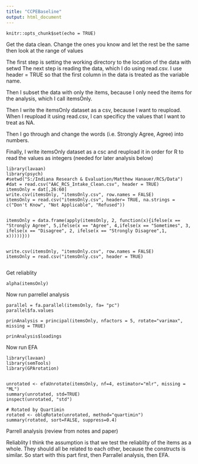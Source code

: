 ```yaml
---
title: "CCPEBaseline"
output: html_document
---
```


```{r setup, include=FALSE}
knitr::opts_chunk$set(echo = TRUE)
```
Get the data clean.  Change the ones you know and let the rest be the same then look at the range of values

The first step is setting the working directory to the location of the data with setwd
The next step is reading the data, which I do using read.csv.  I use header = TRUE so that the first column in the data is treated as the variable name.

Then I subset the data with only the items, because I only need the items for the analysis, which I call itemsOnly.

Then I write the itemsOnly dataset as a csv, because I want to reupload.  When I reupload it using read.csv, I can specificy the values that I want to treat as NA. 

Then I go through and change the words (i.e. Strongly Agree, Agree) into numbers.

Finally, I write itemsOnly dataset as a csc and reupload it in order for R to read the values as integers (needed for later analysis below)
```{r}
library(lavaan)
library(psych)
#setwd("S:/Indiana Research & Evaluation/Matthew Hanauer/RCS/Data")
#dat = read.csv("AAC_RCS_Intake_Clean.csv", header = TRUE)
itemsOnly = dat[,26:60]
write.csv(itemsOnly, "itemsOnly.csv", row.names = FALSE)
itemsOnly = read.csv("itemsOnly.csv", header= TRUE, na.strings = c("Don't Know", "Not Applicable", "Refused"))


itemsOnly = data.frame(apply(itemsOnly, 2, function(x){ifelse(x == "Strongly Agree", 5,ifelse(x == "Agree", 4,ifelse(x == "Sometimes", 3, ifelse(x == "Disagree", 2, ifelse(x == "Strongly Disagree",1, x)))))}))


write.csv(itemsOnly, "itemsOnly.csv", row.names = FALSE)
itemsOnly = read.csv("itemsOnly.csv", header = TRUE)


```
Get reliablity
```{r}
alpha(itemsOnly)
```
Now run parrellel analysis
```{r}
parallel = fa.parallel(itemsOnly, fa= "pc")
parallel$fa.values

prinAnalysis = principal(itemsOnly, nfactors = 5, rotate="varimax", missing = TRUE)

prinAnalysis$loadings
```


Now run EFA
```{r}
library(lavaan)
library(semTools)
library(GPArotation)


unrotated <- efaUnrotate(itemsOnly, nf=4, estimator="mlr", missing = "ML")
summary(unrotated, std=TRUE)
inspect(unrotated, "std")

# Rotated by Quartimin
rotated <- oblqRotate(unrotated, method="quartimin")
summary(rotated, sort=FALSE, suppress=0.4)
```
Parrell analysis (review from notes and paper)

Reliablity
I think the assumption is that we test the reliablity of the items as a whole.  They should all be related to each other, because the constructs is similar.  So start with this part first, then Parrallel analysis, then EFA. 
